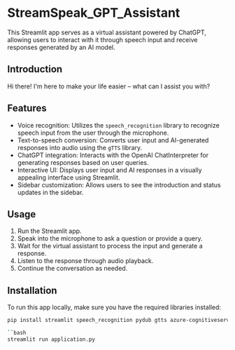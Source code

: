 # StreamSpeak_GPT_Assistant


This Streamlit app serves as a virtual assistant powered by ChatGPT, allowing users to interact with it through speech input and receive responses generated by an AI model.

## Introduction

Hi there! I'm here to make your life easier – what can I assist you with?

## Features

- Voice recognition: Utilizes the `speech_recognition` library to recognize speech input from the user through the microphone.
- Text-to-speech conversion: Converts user input and AI-generated responses into audio using the `gTTS` library.
- ChatGPT integration: Interacts with the OpenAI ChatInterpreter for generating responses based on user queries.
- Interactive UI: Displays user input and AI responses in a visually appealing interface using Streamlit.
- Sidebar customization: Allows users to see the introduction and status updates in the sidebar.

## Usage

1. Run the Streamlit app.
2. Speak into the microphone to ask a question or provide a query.
3. Wait for the virtual assistant to process the input and generate a response.
4. Listen to the response through audio playback.
5. Continue the conversation as needed.

## Installation

To run this app locally, make sure you have the required libraries installed:

```bash
pip install streamlit speech_recognition pydub gtts azure-cognitiveservices-speech

``bash
streamlit run application.py
